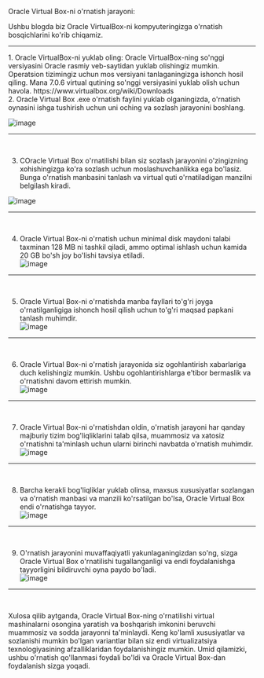Oracle Virtual Box-ni o'rnatish jarayoni:

Ushbu blogda biz Oracle VirtualBox-ni kompyuteringizga o'rnatish bosqichlarini ko'rib chiqamiz.
<hr>
1. Oracle VirtualBox-ni yuklab oling: Oracle VirtualBox-ning so'nggi versiyasini Oracle rasmiy veb-saytidan yuklab olishingiz mumkin. Operatsion tizimingiz uchun mos versiyani tanlaganingizga ishonch hosil qiling. Mana 7.0.6 virtual qutining so'nggi versiyasini yuklab olish uchun havola. https://www.virtualbox.org/wiki/Downloads
<br>
2. Oracle Virtual Box .exe o'rnatish faylini yuklab olganingizda, o'rnatish oynasini ishga tushirish uchun uni oching va sozlash jarayonini boshlang.
<br>

![image](https://github.com/Asadbek-Nurmamatov/Linux-System-Administrator/assets/144318530/09a888cb-1de6-4eaa-a67a-2c18e9af01cf)
<hr><br>

3. COracle Virtual Box o'rnatilishi bilan siz sozlash jarayonini o'zingizning xohishingizga ko'ra sozlash uchun moslashuvchanlikka ega bo'lasiz. Bunga o'rnatish manbasini tanlash va virtual quti o'rnatiladigan manzilni belgilash kiradi.<br>

![image](https://github.com/Asadbek-Nurmamatov/Linux-System-Administrator/assets/144318530/736c35bf-ddc2-447f-8344-4df1ea72b006)
<hr><br>

4. Oracle Virtual Box-ni o'rnatish uchun minimal disk maydoni talabi taxminan 128 MB ni tashkil qiladi, ammo optimal ishlash uchun kamida 20 GB bo'sh joy bo'lishi tavsiya etiladi.<br>
![image](https://github.com/Asadbek-Nurmamatov/Linux-System-Administrator/assets/144318530/6567f6de-6efa-40dd-8d45-82499660f0b4)
<hr><br>

5. Oracle Virtual Box-ni o'rnatishda manba fayllari to'g'ri joyga o'rnatilganligiga ishonch hosil qilish uchun to'g'ri maqsad papkani tanlash muhimdir.<br>
![image](https://github.com/Asadbek-Nurmamatov/Linux-System-Administrator/assets/144318530/4126f590-4868-43fc-8804-3a1a79ba3184)
<hr><br>

6. Oracle Virtual Box-ni o'rnatish jarayonida siz ogohlantirish xabarlariga duch kelishingiz mumkin. Ushbu ogohlantirishlarga e'tibor bermaslik va o'rnatishni davom ettirish mumkin.<br>
![image](https://github.com/Asadbek-Nurmamatov/Linux-System-Administrator/assets/144318530/11a2ad7e-b908-413b-a67f-18fe78dbc73d)
<hr><br>

7. Oracle Virtual Box-ni o'rnatishdan oldin, o'rnatish jarayoni har qanday majburiy tizim bog'liqliklarini talab qilsa, muammosiz va xatosiz o'rnatishni ta'minlash uchun ularni birinchi navbatda o'rnatish muhimdir.<br>
![image](https://github.com/Asadbek-Nurmamatov/Linux-System-Administrator/assets/144318530/a558e264-423d-416a-b336-6475dee08684)
<hr><br>

8. Barcha kerakli bog'liqliklar yuklab olinsa, maxsus xususiyatlar sozlangan va o'rnatish manbasi va manzili ko'rsatilgan bo'lsa, Oracle Virtual Box endi o'rnatishga tayyor.<br>
![image](https://github.com/Asadbek-Nurmamatov/Linux-System-Administrator/assets/144318530/a6224f6e-0ad4-45fb-ae12-9ec8bc7b1a09)
<hr><br>

9. O'rnatish jarayonini muvaffaqiyatli yakunlaganingizdan so'ng, sizga Oracle Virtual Box o'rnatilishi tugallanganligi va endi foydalanishga tayyorligini bildiruvchi oyna paydo bo'ladi.<br>
![image](https://github.com/Asadbek-Nurmamatov/Linux-System-Administrator/assets/144318530/f3bf9afc-a269-4e50-ae97-4d6ca2140d5e)
<hr><br>

Xulosa qilib aytganda, Oracle Virtual Box-ning o'rnatilishi virtual mashinalarni osongina yaratish va boshqarish imkonini beruvchi muammosiz va sodda jarayonni ta'minlaydi. Keng ko'lamli xususiyatlar va sozlanishi mumkin bo'lgan variantlar bilan siz endi virtualizatsiya texnologiyasining afzalliklaridan foydalanishingiz mumkin. Umid qilamizki, ushbu o'rnatish qo'llanmasi foydali bo'ldi va Oracle Virtual Box-dan foydalanish sizga yoqadi.
